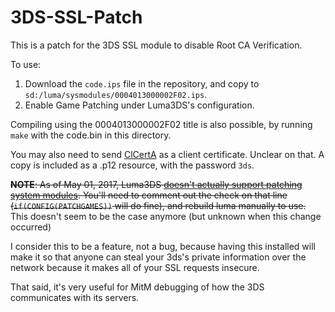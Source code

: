 # 3DS-SSL-Patch
This is a patch for the 3DS SSL module to disable Root CA Verification.

To use:

1. Download the `code.ips` file in the repository, and copy to `sd:/luma/sysmodules/0004013000002F02.ips`.
2. Enable Game Patching under Luma3DS's configuration.

Compiling using the 0004013000002F02 title is also possible, by running `make` with the code.bin in this directory.

You may also need to send [ClCertA](https://github.com/SciresM/3DS-SSL-Patch/blob/master/ClCertA.p12?raw=true) as a client certificate. Unclear on that. A copy is included as a .p12 resource, with the password `3ds`.

~~**NOTE**: As of May 01, 2017, Luma3DS [doesn't actually support patching system modules](https://github.com/AuroraWright/Luma3DS/blob/master/injector/source/patcher.c#L853). You'll need to comment out the check on that line (`if(CONFIG(PATCHGAMES))` will do fine), and rebuild luma manually to use.~~ This doesn't seem to be the case anymore (but unknown when this change occurred)

I consider this to be a feature, not a bug, because having this installed will make it so that anyone can steal your 3ds's private information over the network because it makes all of your SSL requests insecure.

That said, it's very useful for MitM debugging of how the 3DS communicates with its servers.
